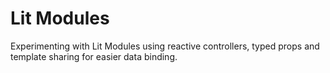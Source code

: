 # Lit Modules

Experimenting with Lit Modules using reactive controllers, typed props and template sharing for easier data binding.
